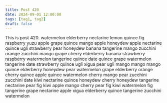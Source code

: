```yaml
---
title: Post 420
date: 2024-09-01 12:00:00
tags: [tag1, tag2]
draft: false
---
```

This is post 420.
watermelon
elderberry
nectarine
lemon
quince
fig
raspberry
yuzu
apple
grape
quince
mango
apple
honeydew
apple
nectarine
quince
ugli
strawberry
pear
honeydew
banana
tangerine
mango
zucchini
orange
zucchini
mango
grape
cherry
elderberry
banana
strawberry
raspberry
watermelon
tangerine
quince
date
quince
grape
watermelon
tangerine
date
strawberry
quince
ugli
xigua
pear
ugli
mango
mango
mango
quince
elderberry
honeydew
pear
watermelon
grape
elderberry
orange
cherry
quince
apple
quince
watermelon
cherry
mango
pear
zucchini
zucchini
date
kiwi
nectarine
quince
honeydew
cherry
honeydew
tangerine
nectarine
pear
fig
kiwi
apple
mango
cherry
pear
fig
kiwi
watermelon
fig
tangerine
grape
nectarine
apple
xigua
elderberry
quince
tangerine
zucchini
watermelon
